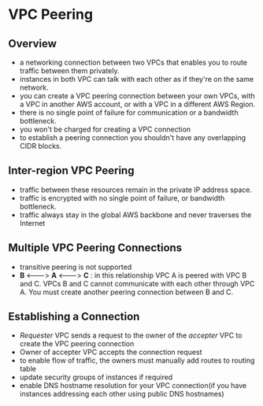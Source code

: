 # VPC Peering

## Overview

- a networking connection between two VPCs that enables you to route traffic between them privately.
- instances in both VPC can talk with each other as if they're on the same network.
- you can create a VPC peering connection between your own VPCs, with a VPC in another AWS account, or with a VPC in a different AWS Region.
- there is no single point of failure for communication or a bandwidth bottleneck.
- you won't be charged for creating a VPC connection
- to establish a peering connection you shouldn't have any overlapping CIDR blocks.

## Inter-region VPC Peering

- traffic between these resources remain in the private IP address space.
- traffic is encrypted with no single point of failure, or bandwidth bottleneck.
- traffic always stay in the global AWS backbone and never traverses the Internet

## Multiple VPC Peering Connections

- transitive peering is not supported
- **B** <---> **A** <---> **C** : in this relationship VPC A is peered with VPC B and C. VPCs B and C cannot communicate with each other through VPC A. You must create another peering connection between B and C.

## Establishing a Connection

- *Requester* VPC sends a request to the owner of the *accepter* VPC to create the VPC peering connection
- Owner of accepter VPC accepts the connection request
- to enable flow of traffic, the owners must manually add routes to routing table
- update security groups of instances if required
- enable DNS hostname resolution for your VPC connection(if you have instances addressing each other using public DNS hostnames)
